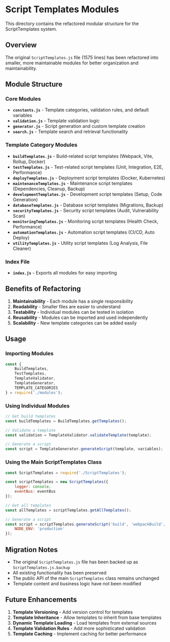 # Script Templates Modules

This directory contains the refactored modular structure for the ScriptTemplates system.

## Overview

The original `ScriptTemplates.js` file (1575 lines) has been refactored into smaller, more maintainable modules for better organization and maintainability.

## Module Structure

### Core Modules

- **`constants.js`** - Template categories, validation rules, and default variables
- **`validation.js`** - Template validation logic
- **`generator.js`** - Script generation and custom template creation
- **`search.js`** - Template search and retrieval functionality

### Template Category Modules

- **`buildTemplates.js`** - Build-related script templates (Webpack, Vite, Rollup, Docker)
- **`testTemplates.js`** - Test-related script templates (Unit, Integration, E2E, Performance)
- **`deployTemplates.js`** - Deployment script templates (Docker, Kubernetes)
- **`maintenanceTemplates.js`** - Maintenance script templates (Dependencies, Cleanup, Backup)
- **`developmentTemplates.js`** - Development script templates (Setup, Code Generation)
- **`databaseTemplates.js`** - Database script templates (Migrations, Backup)
- **`securityTemplates.js`** - Security script templates (Audit, Vulnerability Scan)
- **`monitoringTemplates.js`** - Monitoring script templates (Health Check, Performance)
- **`automationTemplates.js`** - Automation script templates (CI/CD, Auto Deploy)
- **`utilityTemplates.js`** - Utility script templates (Log Analysis, File Cleaner)

### Index File

- **`index.js`** - Exports all modules for easy importing

## Benefits of Refactoring

1. **Maintainability** - Each module has a single responsibility
2. **Readability** - Smaller files are easier to understand
3. **Testability** - Individual modules can be tested in isolation
4. **Reusability** - Modules can be imported and used independently
5. **Scalability** - New template categories can be added easily

## Usage

### Importing Modules

```javascript
const {
    BuildTemplates,
    TestTemplates,
    TemplateValidator,
    TemplateGenerator,
    TEMPLATE_CATEGORIES
} = require('./modules');
```

### Using Individual Modules

```javascript
// Get build templates
const buildTemplates = BuildTemplates.getTemplates();

// Validate a template
const validation = TemplateValidator.validateTemplate(template);

// Generate a script
const script = TemplateGenerator.generateScript(template, variables);
```

### Using the Main ScriptTemplates Class

```javascript
const ScriptTemplates = require('./ScriptTemplates');

const scriptTemplates = new ScriptTemplates({
    logger: console,
    eventBus: eventBus
});

// Get all templates
const allTemplates = scriptTemplates.getAllTemplates();

// Generate a script
const script = scriptTemplates.generateScript('build', 'webpackBuild', {
    NODE_ENV: 'production'
});
```

## Migration Notes

- The original `ScriptTemplates.js` file has been backed up as `ScriptTemplates.js.backup`
- All existing functionality has been preserved
- The public API of the main `ScriptTemplates` class remains unchanged
- Template content and business logic have not been modified

## Future Enhancements

1. **Template Versioning** - Add version control for templates
2. **Template Inheritance** - Allow templates to inherit from base templates
3. **Dynamic Template Loading** - Load templates from external sources
4. **Template Validation Rules** - Add more sophisticated validation
5. **Template Caching** - Implement caching for better performance 